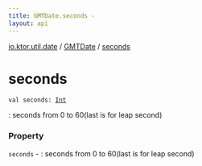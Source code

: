 ```yaml
---
title: GMTDate.seconds - 
layout: api
---
```


<div class='api-docs-breadcrumbs'><a href="../index.html">io.ktor.util.date</a> / <a href="index.html">GMTDate</a> / <a href="./seconds.html">seconds</a></div>

# seconds

<div class="signature"><code><span class="keyword">val </span><span class="identifier">seconds</span><span class="symbol">: </span><a href="https://kotlinlang.org/api/latest/jvm/stdlib/kotlin/-int/index.html"><span class="identifier">Int</span></a></code></div>

: seconds from 0 to 60(last is for leap second)

### Property

<code>seconds</code> - : seconds from 0 to 60(last is for leap second)